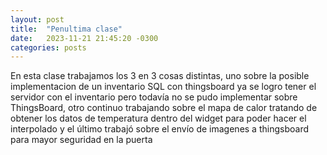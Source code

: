 ```yaml
---
layout: post
title:  "Penultima clase"
date:   2023-11-21 21:45:20 -0300
categories: posts
---
```




En esta clase trabajamos los 3 en 3 cosas distintas, uno sobre la posible implementacion de un inventario SQL con thingsboard ya se logro tener el servidor con el inventario pero todavía no se pudo implementar sobre ThingsBoard, otro continuo trabajando sobre el mapa de calor tratando de obtener los datos de temperatura dentro del widget para poder hacer el interpolado y el último trabajó sobre el envío de imagenes a thingsboard para mayor seguridad en la puerta
